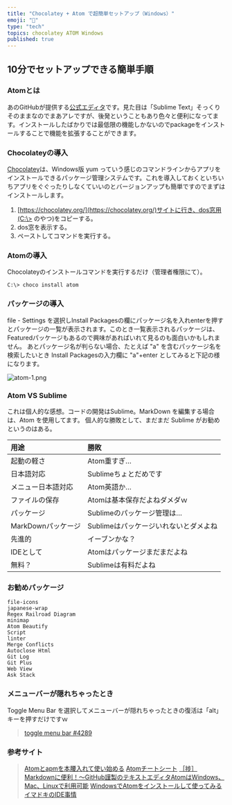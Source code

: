 ```yaml
---
title: "Chocolatey + Atom で超簡単セットアップ（Windows）"
emoji: "📝"
type: "tech"
topics: chocolatey ATOM Windows
published: true
---
```


## 10分でセットアップできる簡単手順
### Atomとは
あのGitHubが提供する[公式エディタ](https://atom.io/)です。見た目は「Sublime Text」そっくりそのままなのでまあアレですが、後発ということもあり色々と便利になってます。インストールしたばかりでは最低限の機能しかないのでpackageをインストールすることで機能を拡張することができます。

### Chocolateyの導入
[Chocolatey](https://chocolatey.org/)は、Windows版 yum っていう感じのコマンドラインからアプリをインストールできるパッケージ管理システムです。これを導入しておくといちいちアプリをぐぐったりしなくていいのとバージョンアップも簡単ですのでまずはインストールします。

1. [https://chocolatey.org/](https://chocolatey.org/)サイトに行き、dos窓用(C:\> のやつ)をコピーする。
2. dos窓を表示する。
3. ペーストしてコマンドを実行する。

### Atomの導入
Chocolateyのインストールコマンドを実行するだけ（管理者権限にて）。

```
C:\> choco install atom
```

### パッケージの導入
file - Settings を選択しInstall Packagesの欄にパッケージ名を入れenterを押すとパッケージの一覧が表示されます。このとき一覧表示されるパッケージは、Featuredパッケージもあるので興味があればいれて見るのも面白いかもしれません。
あとパッケージ名が判らない場合、たとえば "a" を含むパッケージ名を検索したいとき Install Packagesの入力欄に "a"+enter としてみると下記の様になります。

![atom-1.png](https://qiita-image-store.s3.amazonaws.com/0/44540/2b576be5-14c2-64a5-432e-7c0fb4829894.png)

### Atom VS Sublime
これは個人的な感想。コードの開発はSublime。MarkDown を編集する場合は、Atom を使用してます。
個人的な勝敗として、まだまだ Sublime がお勧めというのはある。

| 用途 | 勝敗 |
|:-----------|:------------|
|起動の軽さ|Atom重すぎ…|
|日本語対応|Sublimeちょとだめです|
|メニュー日本語対応|Atom英語か…|
|ファイルの保存|Atomは基本保存だよねダメダｗ|
|パッケージ|Sublimeのパッケージ管理は…|
|MarkDownパッケージ|Sublimeはパッケージいれないとダメよね|
|先進的|イーブンかな？|
|IDEとして|Atomはパッケージまだまだよね|
|無料？|Sublimeは有料だよね|

### お勧めパッケージ

```
file-icons
japanese-wrap
Regex Railroad Diagram
minimap
Atom Beautify
Script
linter
Merge Conflicts
Autoclose Html
Git Log
Git Plus
Web View
Ask Stack
```

### メニューバーが隠れちゃったとき
Toggle Menu Bar を選択してメニューバーが隠れちゃったときの復活は「alt」キーを押すだけですｗ
> [toggle menu bar #4289](https://github.com/atom/atom/issues/4289)

### 参考サイト

> [Atomとapmを本腰入れて使い始める](http://qiita.com/gogotanaka/items/63b5cf173feb7bc8f160#regex-railroad-diagram)
> [Atomチートシート](http://qiita.com/fujimohige/items/f3b4cce60b4196b285cc)
> [［捗］Markdownに便利！～GitHub謹製のテキストエディタAtomはWindows、Mac、Linuxで利用可能](http://hakadorian.com/archives/2116)
> [WindowsでAtomをインストールして使ってみる](http://qiita.com/purini-to/items/caca2a0c56e984b2f9d8)
> [イマドキのIDE事情](http://news.mynavi.jp/column/ide/170/)

